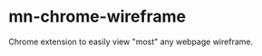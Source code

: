 mn-chrome-wireframe
===================

Chrome extension to easily view "most" any webpage wireframe.
